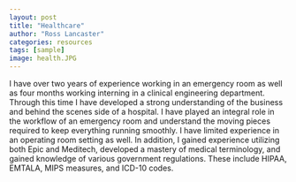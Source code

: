 ```yaml
---
layout: post
title: "Healthcare"
author: "Ross Lancaster"
categories: resources
tags: [sample]
image: health.JPG
---
```


I have over two years of experience working in an emergency room as well as four months working interning in a clinical engineering department. Through this time I have developed a strong understanding of the business and behind the scenes side of a hospital. I have played an integral role in the workflow of an emergency room and understand the moving pieces required to keep everything running smoothly. I have limited experience in an operating room setting as well. In addition, I gained experience utilizing both Epic and Meditech, developed a mastery of medical terminology, and gained knowledge of various government regulations. These include HIPAA, EMTALA, MIPS measures, and ICD-10 codes. 
